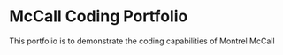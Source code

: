 # McCall Coding Portfolio


This portfolio is to demonstrate the coding capabilities of Montrel McCall